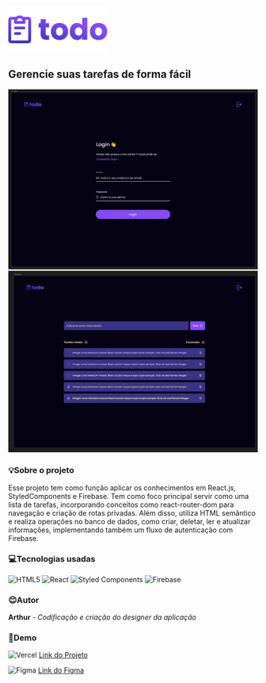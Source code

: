 <img src="src/assets/logo.svg" />

## Gerencie suas tarefas de forma fácil

<img src="src/assets/examples/login.png" /> 
<img src="src/assets/examples/task.png" />

### 💡Sobre o projeto

Esse projeto tem como função aplicar os conhecimentos em React.js, StyledComponents e Firebase. Tem como foco principal servir como uma lista de tarefas, incorporando conceitos como react-router-dom para navegação e criação de rotas privadas. Além disso, utiliza HTML semântico e realiza operações no banco de dados, como criar, deletar, ler e atualizar informações, implementando também um fluxo de autenticação com Firebase.

### 💻Tecnologias usadas

![HTML5](https://img.shields.io/badge/html5-%23E34F26.svg?style=for-the-badge&logo=html5&logoColor=white)
![React](https://img.shields.io/badge/react-%2320232a.svg?style=for-the-badge&logo=react&logoColor=%2361DAFB)
![Styled Components](https://img.shields.io/badge/styled--components-DB7093?style=for-the-badge&logo=styled-components&logoColor=white)
![Firebase](https://img.shields.io/badge/Firebase-039BE5?style=for-the-badge&logo=Firebase&logoColor=white)

### 😊Autor

**Arthur** - _Codificação e criação do designer da aplicação_

### 🚀Demo

![Vercel](https://img.shields.io/badge/vercel-%23000000.svg?style=for-the-badge&logo=vercel&logoColor=white)
<a href="https://to-do-eta-three.vercel.app/" target="_blank">Link do Projeto</a>

![Figma](https://img.shields.io/badge/figma-%23F24E1E.svg?style=for-the-badge&logo=figma&logoColor=white)
<a href="https://www.figma.com/file/AM4tRXGtY3SFBvMpm2zgto/todo?type=design&node-id=0%3A1&mode=design&t=dU74D5Jwkcf0elts-1" target="_blank">Link do Figma</a>
